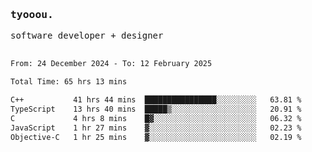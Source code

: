 <samp>
   <h3>tyooou.</h3>
   software developer + designer
   <br/><br/>
  <!--START_SECTION:waka-->

```txt
From: 24 December 2024 - To: 12 February 2025

Total Time: 65 hrs 13 mins

C++           41 hrs 44 mins  ████████████████░░░░░░░░░   63.81 %
TypeScript    13 hrs 40 mins  █████▒░░░░░░░░░░░░░░░░░░░   20.91 %
C             4 hrs 8 mins    █▓░░░░░░░░░░░░░░░░░░░░░░░   06.32 %
JavaScript    1 hr 27 mins    ▓░░░░░░░░░░░░░░░░░░░░░░░░   02.23 %
Objective-C   1 hr 25 mins    ▓░░░░░░░░░░░░░░░░░░░░░░░░   02.19 %
```

<!--END_SECTION:waka-->
</samp>
